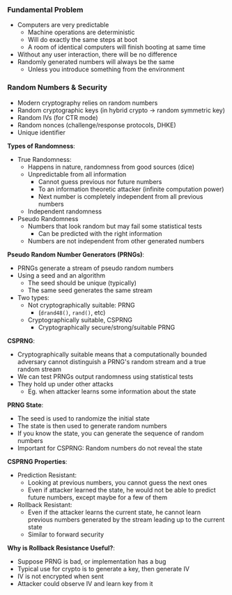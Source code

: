 ### Fundamental Problem
 - Computers are very predictable
	 - Machine operations are deterministic
	 - Will do exactly the same steps at boot
	 - A room of identical computers will finish booting at same time
 - Without any user interaction, there will be no difference
 - Randomly generated numbers will always be the same
	 - Unless you introduce something from the environment

### Random Numbers & Security
 - Modern cryptography relies on random numbers
 - Random cryptographic keys (in hybrid crypto -> random symmetric key)
 - Random IVs (for CTR mode)
 - Random nonces (challenge/response protocols, DHKE)
 - Unique identifier

**Types of Randomness**:
 - True Randomness:
	 - Happens in nature, randomness from good sources (dice)
	 - Unpredictable from all information
		 - Cannot guess previous nor future numbers
		 - To an information theoretic attacker (infinite computation power)
		 - Next number is completely independent from all previous numbers
	 - Independent randomness
 - Pseudo Randomness
	 - Numbers that look random but may fail some statistical tests
		 - Can be predicted with the right information
	 - Numbers are not independent from other generated numbers

**Pseudo Random Number Generators (PRNGs)**:
 - PRNGs generate a stream of pseudo random numbers
 - Using a seed and an algorithm
	 - The seed should be unique (typically)
	 - The same seed generates the same stream
 - Two types:
	 - Not cryptographically suitable: PRNG
		 - (`drand48()`, `rand()`, etc)
	 - Cryptographically suitable, CSPRNG
		 - Cryptographically secure/strong/suitable PRNG

**CSPRNG**:
 - Cryptographically suitable means that a computationally bounded adversary cannot distinguish a PRNG's random stream and a true random stream
 - We can test PRNGs output randomness using statistical tests
 - They hold up under other attacks
	 - Eg. when attacker learns some information about the state

**PRNG State**:
 - The seed is used to randomize the initial state
 - The state is then used to generate random numbers
 - If you know the state, you can generate the sequence of random numbers
 - Important for CSPRNG: Random numbers do not reveal the state

**CSPRNG Properties**:
 - Prediction Resistant:
	 - Looking at previous numbers, you cannot guess the next ones
	 - Even if attacker learned the state, he would not be able to predict future numbers, except maybe for a few of them
 - Rollback Resistant:
	 - Even if the attacker learns the current state, he cannot learn previous numbers generated by the stream leading up to the current state
	 - Similar to forward security

**Why is Rollback Resistance Useful?**:
 - Suppose PRNG is bad, or implementation has a bug
 - Typical use for crypto is to generate a key, then generate IV
 - IV is not encrypted when sent
 - Attacker could observe IV and learn key from it

